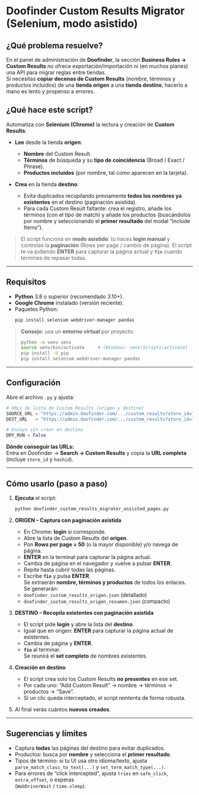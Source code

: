 # Doofinder Custom Results Migrator (Selenium, modo asistido)

## ¿Qué problema resuelve?

En el panel de administración de **Doofinder**, la sección **Business Rules → Custom Results** no ofrece exportación/importación ni (en muchos planes) una API para migrar reglas entre tiendas.  
Si necesitas **copiar decenas de Custom Results** (nombre, términos y productos incluidos) de una **tienda origen** a una **tienda destino**, hacerlo a mano es lento y propenso a errores.

## ¿Qué hace este script?

Automatiza con **Selenium (Chrome)** la lectura y creación de **Custom Results**:

- **Lee** desde la tienda **origen**:
  - **Nombre** del Custom Result.  
  - **Términos** de búsqueda y su **tipo de coincidencia** (Broad / Exact / Phrase).  
  - **Productos incluidos** (por nombre, tal como aparecen en la tarjeta).  

- **Crea** en la tienda **destino**:
  - Evita duplicados recopilando previamente **todos los nombres ya existentes** en el destino (paginación asistida).  
  - Para cada Custom Result faltante: crea el registro, añade los términos (con el tipo de match) y añade los productos (buscándolos por nombre y seleccionando el **primer resultado** del modal “Include Items”).

> El script funciona en **modo asistido**: tú haces **login manual** y controlas la **paginación** (Rows per page / cambio de página). El script te va pidiendo **ENTER** para capturar la página actual y **`fin`** cuando termines de repasar todas.

---

## Requisitos

- **Python** 3.8 o superior (recomendado 3.10+).  
- **Google Chrome** instalado (versión reciente).  
- Paquetes Python:
  ```bash
  pip install selenium webdriver-manager pandas
  ```

> **Consejo**: usa un **entorno virtual** por proyecto:
> ```bash
> python -m venv venv
> source venv/bin/activate     # (Windows: venv\Scripts\activate)
> pip install -U pip
> pip install selenium webdriver-manager pandas
> ```

---

## Configuración

Abre el archivo `.py` y ajusta:

```python
# URLs de lista de Custom Results (origen y destino)
SOURCE_URL = "https://admin.doofinder.com/.../custom_results?store_id=TU_STORE_ID_ORIGEN"
DEST_URL   = "https://admin.doofinder.com/.../custom_results?store_id=TU_STORE_ID_DESTINO"

# Ensayo sin crear en destino
DRY_RUN = False
```

**Dónde conseguir las URLs:**  
Entra en Doofinder → **Search → Custom Results** y copia la **URL completa** (incluye `store_id` y `hashid`).

---

## Cómo usarlo (paso a paso)

1. **Ejecuta** el script:
   ```bash
   python doofinder_custom_results_migrator_assisted_pages.py
   ```

2. **ORIGEN – Captura con paginación asistida**  
   - En Chrome: **login** si corresponde.  
   - Abre la lista de Custom Results del **origen**.  
   - Pon **Rows per page = 50** (o la mayor disponible) y/o navega de página.  
   - **ENTER** en la terminal para capturar la página actual.  
   - Cambia de página en el navegador y vuelve a pulsar **ENTER**.  
   - Repite hasta cubrir todas las páginas.  
   - Escribe **`fin`** y pulsa **ENTER**.  
   Se extraerán **nombre, términos y productos** de todos los enlaces.  
   Se generarán:
   - `doofinder_custom_results_origen.json` (detallado)  
   - `doofinder_custom_results_origen_resumen.json` (compacto)

3. **DESTINO – Recopila existentes con paginación asistida**  
   - El script pide **login** y abre la lista del **destino**.  
   - Igual que en origen: **ENTER** para capturar la página actual de existentes.  
   - Cambia de página y **ENTER**.  
   - **`fin`** al terminar.  
   Se reunirá el **set completo** de nombres existentes.

4. **Creación en destino**  
   - El script crea solo los Custom Results **no presentes** en ese set.  
   - Por cada uno: “Add Custom Result” → nombre → términos → productos → “Save”.  
   - Si un clic queda interceptado, el script reintenta de forma robusta.

5. Al final verás cuántos **nuevos creados**.

---

## Sugerencias y límites

- Captura **todas** las páginas del destino para evitar duplicados.  
- Productos: busca por **nombre** y selecciona el **primer resultado**.  
- Tipos de término: si tu UI usa otro idioma/texto, ajusta  
  `parse_match_class_to_text(...)` y `set_term_match_type(...)`.  
- Para errores de “click intercepted”, ajusta `tries` en `safe_click`, `extra_offset`, o esperas  
  (`WebDriverWait` / `time.sleep`).

